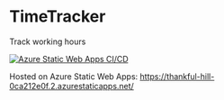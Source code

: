 # TimeTracker

Track working hours

[![Azure Static Web Apps CI/CD](https://github.com/codemonkey85/TimeTracker/actions/workflows/azure-static-web-apps-thankful-hill-0ca212e0f.yml/badge.svg)](https://github.com/codemonkey85/TimeTracker/actions/workflows/azure-static-web-apps-thankful-hill-0ca212e0f.yml)

Hosted on Azure Static Web Apps: https://thankful-hill-0ca212e0f.2.azurestaticapps.net/
